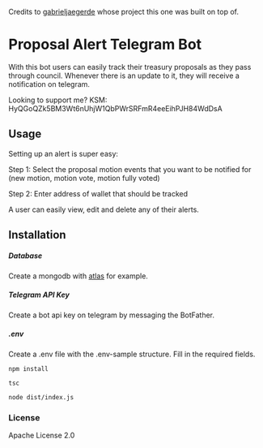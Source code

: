 Credits to [gabrieljaegerde](https://github.com/gabrieljaegerde/tipAlert_telegram) whose project this one was built on top of.

# Proposal Alert Telegram Bot

With this bot users can easily track their treasury proposals as they pass through council. Whenever there is an update to it, they will receive a notification on telegram.

Looking to support me?
KSM: HyQGoQZk5BM3Wt6nUhjW1QbPWrSRFmR4eeEihPJH84WdDsA

## Usage

Setting up an alert is super easy:

Step 1: Select the proposal motion events that you want to be notified for (new motion, motion vote, motion fully voted)

Step 2: Enter address of wallet that should be tracked

A user can easily view, edit and delete any of their alerts.

## Installation

##### Database
Create a mongodb with [atlas](https://www.mongodb.com/atlas/database) for example.

##### Telegram API Key
Create a bot api key on telegram by messaging the BotFather.

##### .env
Create a .env file with the .env-sample structure. Fill in the required fields.

```npm install```

```tsc```

```node dist/index.js```

### License
Apache License 2.0
